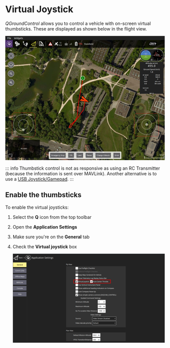 # Virtual Joystick

_QGroundControl_ allows you to control a vehicle with on-screen virtual thumbsticks. These are displayed as shown below in the flight view.

![QGroundControl Preferences > Enable Virtual Joystick](../../../assets/settings/joystick_virtual_joystick_displayed.jpg)

::: info
Thumbstick control is not as responsive as using an RC Transmitter (because the information is sent over MAVLink). Another alternative is to use a [USB Joystick/Gamepad](../SetupView/Joystick.md).
:::

## Enable the thumbsticks

To enable the virtual joysticks:

1. Select the **Q** icon from the top toolbar
2. Open the **Application Settings**
3. Make sure you're on the **General** tab
4. Check the **Virtual joystick** box

   ![QGroundControl Application Settings > Enable Virtual joystick](../../../assets/settings/joystick_virtual_joystick_enable.png)
